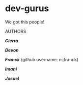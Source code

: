 # dev-gurus
We got this people!

AUTHORS

***Cierra***

***Devon***

***Franck*** (github username: nijfranck)

***Imani***

***Josuel***
